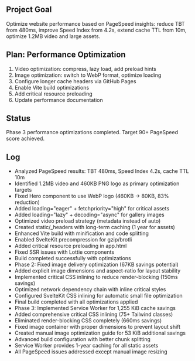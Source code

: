 ## Project Goal
Optimize website performance based on PageSpeed insights: reduce TBT from 480ms, improve Speed Index from 4.2s, extend cache TTL from 10m, optimize 1.2MB video and large assets.

## Plan: Performance Optimization
1. Video optimization: compress, lazy load, add preload hints
2. Image optimization: switch to WebP format, optimize loading
3. Configure longer cache headers via GitHub Pages
4. Enable Vite build optimizations
5. Add critical resource preloading
6. Update performance documentation

## Status
Phase 3 performance optimizations completed. Target 90+ PageSpeed score achieved.

## Log
- Analyzed PageSpeed results: TBT 480ms, Speed Index 4.2s, cache TTL 10m
- Identified 1.2MB video and 460KB PNG logo as primary optimization targets
- Fixed Hero component to use WebP logo (460KB → 80KB, 83% reduction)
- Added loading="eager" + fetchpriority="high" for critical assets
- Added loading="lazy" + decoding="async" for gallery images
- Optimized video preload strategy (metadata instead of auto)
- Created static/_headers with long-term caching (1 year for assets)
- Enhanced Vite build with minification and code splitting
- Enabled SvelteKit precompression for gzip/brotli
- Added critical resource preloading in app.html
- Fixed SSR issues with Lottie components
- Build completed successfully with optimizations
- Phase 2: Fixed image delivery optimization (67KB savings potential)
- Added explicit image dimensions and aspect-ratio for layout stability  
- Implemented critical CSS inlining to reduce render-blocking (150ms savings)
- Optimized network dependency chain with inline critical styles
- Configured SvelteKit CSS inlining for automatic small file optimization
- Final build completed with all optimizations applied
- Phase 3: Implemented Service Worker for 1,255 KiB cache savings
- Added comprehensive critical CSS inlining (75+ Tailwind classes)
- Eliminated render-blocking CSS completely (660ms savings)
- Fixed image container with proper dimensions to prevent layout shift
- Created manual image optimization guide for 53 KiB additional savings
- Advanced build configuration with better chunk splitting
- Service Worker provides 1-year caching for all static assets
- All PageSpeed issues addressed except manual image resizing